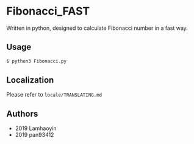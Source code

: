 # Fibonacci_FAST
Written in python, designed to calculate Fibonacci number in a fast way.

## Usage
```bash
$ python3 Fibonacci.py
```

## Localization
Please refer to `locale/TRANSLATING.md`

## Authors
- 2019 Lamhaoyin
- 2019 pan93412
